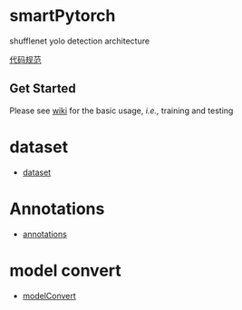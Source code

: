 # smartPytorch
shufflenet yolo detection architecture

[代码规范](http://www.imooc.com/article/19184?block_id=tuijian_wz#child_5_1)

## Get Started
Please see [wiki](https://github.com/MiniBullLab/HV_YOLO/wiki) for the basic usage, _i.e.,_ training and testing

# dataset
  * [dataset](https://github.com/lpj0822/dataset_process)
# Annotations
  * [annotations](https://github.com/lpj0822/auto_sample_mark)
# model convert
  * [modelConvert](https://github.com/MiniBullLab/HV_model_convert)
